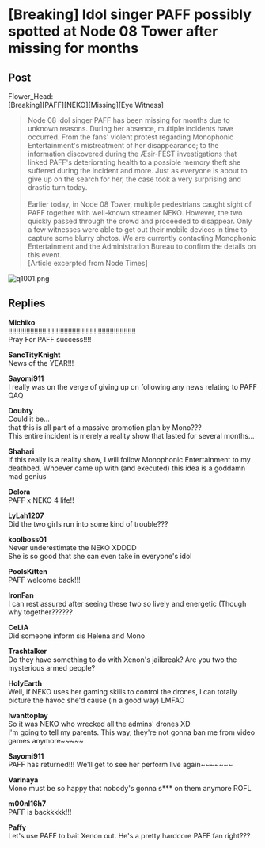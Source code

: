# [Breaking] Idol singer PAFF possibly spotted at Node 08 Tower after missing for months
## Post
Flower_Head:<br>
[Breaking][PAFF][NEKO][Missing][Eye Witness]<br>
> Node 08 idol singer PAFF has been missing for months due to unknown reasons. During her absence, multiple incidents have occurred. From the fans' violent protest regarding Monophonic Entertainment's mistreatment of her disappearance; to the information discovered during the Æsir-FEST investigations that linked PAFF's deteriorating health to a possible memory theft she suffered during the incident and more. Just as everyone is about to give up on the search for her, the case took a very surprising and drastic turn today. <br>
> <br>
> Earlier today, in Node 08 Tower, multiple pedestrians caught sight of PAFF together with well-known streamer NEKO. However, the two quickly passed through the crowd and proceeded to disappear. Only a few witnesses were able to get out their mobile devices in time to capture some blurry photos. We are currently contacting Monophonic Entertainment and the Administration Bureau to confirm the details on this event.<br>
[Article excerpted from Node Times]

![q1001.png](\attachments\q1001.png)
## Replies
**Michiko**<br>
!!!!!!!!!!!!!!!!!!!!!!!!!!!!!!!!!!!!!!!!!!!!!!!!!!!!!!!!!!!!!!!!<br>
Pray For PAFF success!!!!

**SancTityKnight**<br>
News of the YEAR!!!

**Sayomi911**<br>
I really was on the verge of giving up on following any news relating to PAFF QAQ

**Doubty**<br>
Could it be...<br>
that this is all part of a massive promotion plan by Mono???<br>
This entire incident is merely a reality show that lasted for several months...

**Shahari**<br>
If this really is a reality show, I will follow Monophonic Entertainment to my deathbed. Whoever came up with (and executed) this idea is a goddamn mad genius

**Delora**<br>
PAFF x NEKO 4 life!!

**LyLah1207**<br>
Did the two girls run into some kind of trouble???

**koolboss01**<br>
Never underestimate the NEKO XDDDD<br>
She is so good that she can even take in everyone's idol

**PoolsKitten**<br>
PAFF welcome back!!!

**IronFan**<br>
I can rest assured after seeing these two so lively and energetic (Though why together??????

**CeLiA**<br>
Did someone inform sis Helena and Mono

**Trashtalker**<br>
Do they have something to do with Xenon's jailbreak? Are you two the mysterious armed people?

**HolyEarth**<br>
Well, if NEKO uses her gaming skills to control the drones, I can totally picture the havoc she'd cause (in a good way) LMFAO

**Iwanttoplay**<br>
So it was NEKO who wrecked all the admins' drones XD<br>
I'm going to tell my parents. This way, they're not gonna ban me from video games anymore~~~~~

**Sayomi911**<br>
PAFF has returned!!! We'll get to see her perform live again~~~~~~~

**Varinaya**<br>
Mono must be so happy that nobody's gonna s\*\*\* on them anymore ROFL

**m00nl16h7**<br>
PAFF is backkkkk!!!

**Paffy**<br>
Let's use PAFF to bait Xenon out. He's a pretty hardcore PAFF fan right???

